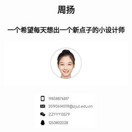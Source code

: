 <h1 align="center">周扬</h1>
<h2 align="center">一个希望每天想出一个新点子的小设计师</h3>
<h3 align="center"><p align="center"><center><img src="微信图片_20220611130302 拷贝 5.png"></center>
<h3 align="center"><p align="center"><center><img src="2bf1235b31d68b7ccbaf20fccc7d580 拷贝.png"></center>
